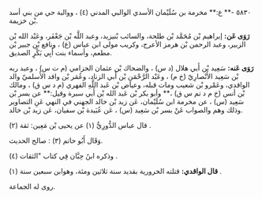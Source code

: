 ٥٨٣٠ -** ع:** مخرمة بن سُلَيْمان الأسدي الوالبي المدني (٤) ، ووالبة حي من بني أسد بْن خزيمة.

**رَوَى عَن:** إبراهيم بْن مُحَمَّد بْن طلحة، والسائب بْنيزيد، وعبد اللَّه بْن جَعْفَر، وعَبْد الله بْن الزبير، وعبد الرحمن بْن هرمز الأعرج، وكريب مولى ابن عباس (ع) ، ونافع بْن جبير بْن مطعم، وأسماء بنت أَبِي بَكْرٍ الصديق.

**رَوَى عَنه:** سَعِيد بْن أَبي هلال (د س) ، والضحاك بْن عثمان الحزامي (م ت س) ، وعبد ربه بْن سَعِيد الأَنْصارِيّ (خ م) ، وعَبْد الرَّحْمَنِ بْن أَبي الزناد، وعُمَر بْن واقد الأَسلميّ والد الواقدي، وعَمْرو بْن شعيب ومات قبله، وعياض بْن عَبد اللَّهِ الفهري (م د س ق) ، ومالك بْن أنس (خ م د تم س ق) ،** وأبو بكر بْن عَبد الله بْن أَبي سبرة وقيل:** عن بسر بْن سَعِيد (س) ، عن مخرمة ابن سُلَيْمان، عَن زيد بْن خالد الجهني في النهي عَنِ التصاوير وذلك وهم والصواب عَنْ بسر بْن سَعِيد (س) ، عَن عُبَيدة بْن سفيان، عَن زيد بْن خالد.

قال عباس الدُّورِيُّ (١) عن يحيى بْن مَعِين: ثقة (٢) .

وَقَال أَبُو حاتم (٣) : صالح الحديث.

وذكره ابنُ حِبَّان فِي كتاب "الثقات (٤) .

**قال الواقدي:** قتلته الحرورية بقديد سنة ثلاثين ومئة، وهوابن سبعين سنة (١) .

روى له الجماعة.